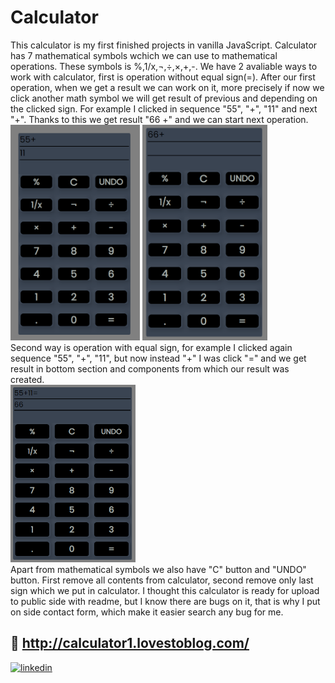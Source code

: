 
# Calculator

This calculator is my first finished projects in vanilla JavaScript. Calculator has 7 mathematical symbols wchich we can use to
mathematical operations. These symbols is %,1/x,¬,÷,×,+,-. We have 2 avaliable ways to work with calculator, first is operation without equal sign(=).
After our first operation, when we get a result we can work on it, more precisely if now we click another math symbol we will get result of previous and 
depending on the clicked sign. For example I clicked in sequence "55", "+", "11" and next "+". Thanks to this we get result "66 +" and we can start next operation.<br>
<img src="readme files/calc1.PNG" width="207">
<img src="readme files/calc2.PNG" width="200"><br>
Second way is operation with equal sign, for example I clicked again sequence "55", "+", "11", but now instead "+" I was click "=" and we get result in bottom section and components
from which our result was created.<br>
<img src="readme files/calc3.PNG" width="200"><br>
Apart from mathematical symbols we also have "C" button and "UNDO" button. First remove all contents from calculator, second remove only last sign which we put in calculator.
I thought this calculator is ready for upload to public side with readme, but I know there are bugs on it, that is why I put on side contact form, which make it easier search any bug for me.



## 🔗 http://calculator1.lovestoblog.com/
[![linkedin](https://img.shields.io/badge/linkedin-0A66C2?style=for-the-badge&logo=linkedin&logoColor=white)](https://www.linkedin.com/in/piotr-marci%C5%84czuk-648055268)
